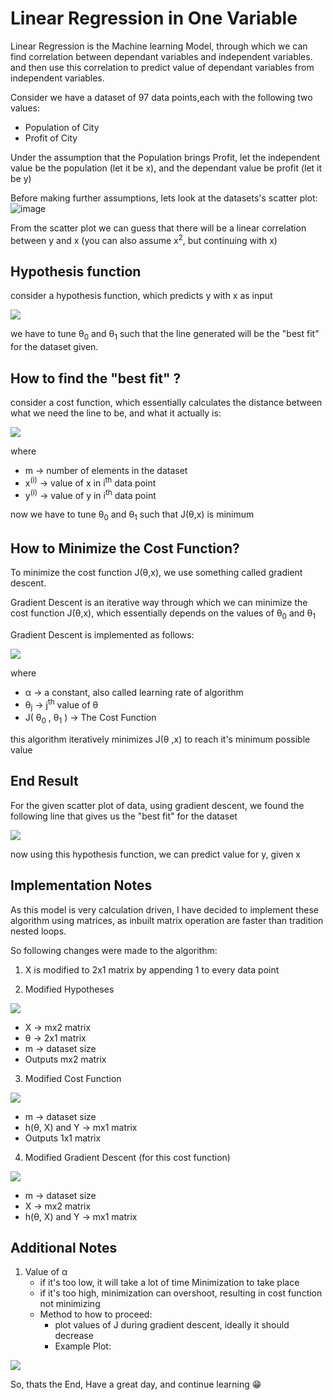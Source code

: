 # Linear Regression in One Variable

Linear Regression is the Machine learning Model, through which we can find correlation between dependant variables and independent variables. and then use this correlation to predict value of dependant variables from independent variables.

Consider we have a dataset of 97 data points,each with the following two values:

-   Population of City
-   Profit of City

Under the assumption that the Population brings Profit, let the independent value be the population (let it be x), and the dependant value be profit (let it be y)

Before making further assumptions, lets look at the datasets's scatter plot:
![image](./Sources/scatter_plot.png)

From the scatter plot we can guess that there will be a linear correlation between y and x (you can also assume x<sup>2</sup>, but continuing with x)

## Hypothesis function

consider a hypothesis function, which predicts y with x as input

![](./Sources/hypothesis_equation.png)

we have to tune &theta;<sub>0</sub> and &theta;<sub>1</sub> such that the line generated will be the "best fit" for the dataset given.

## How to find the "best fit" ?

consider a cost function, which essentially calculates the distance between what we need the line to be, and what it actually is:

![](./Sources/cost_function_equation.jpg)

where

-   m -> number of elements in the dataset
-   x<sup>(i)</sup> -> value of x in i<sup>th</sup> data point
-   y<sup>(i)</sup> -> value of y in i<sup>th</sup> data point

now we have to tune &theta;<sub>0</sub> and &theta;<sub>1</sub> such that J(&theta;,x) is minimum

## How to Minimize the Cost Function?

To minimize the cost function J(&theta;,x), we use something called gradient descent.

Gradient Descent is an iterative way through which we can minimize the cost function J(&theta;,x), which essentially depends on the values of &theta;<sub>0</sub> and &theta;<sub>1</sub>

Gradient Descent is implemented as follows:

![](./Sources/gradient_descent.jpg)

where

-   &alpha; -> a constant, also called learning rate of algorithm
-   &theta;<sub>j</sub> -> j<sup>th</sup> value of &theta;
-   J( &theta;<sub>0</sub> , &theta;<sub>1</sub> ) -> The Cost Function

this algorithm iteratively minimizes J(&theta; ,x) to reach it's minimum possible value

## End Result

For the given scatter plot of data, using gradient descent, we found the following line that gives us the "best fit" for the dataset

![](./Sources/result.png)

now using this hypothesis function, we can predict value for y, given x

## Implementation Notes

As this model is very calculation driven, I have decided to implement these algorithm using matrices, as inbuilt matrix operation are faster than tradition nested loops.

So following changes were made to the algorithm:

1. X is modified to 2x1 matrix by appending 1 to every data point

2. Modified Hypotheses

![](./Sources/matrix_hypothesis.png)

-   X -> mx2 matrix
-   &theta; -> 2x1 matrix
-   m -> dataset size
-   Outputs mx2 matrix

3. Modified Cost Function

![](./Sources/cost_function_matrix.jpg)

-   m -> dataset size
-   h(&theta;, X) and Y -> mx1 matrix
-   Outputs 1x1 matrix

4. Modified Gradient Descent (for this cost function)

![](./Sources/gradient_descent_matrix.jpg)

-   m -> dataset size
-   X -> mx2 matrix
-   h(&theta;, X) and Y -> mx1 matrix

## Additional Notes

1. Value of &alpha;
    - if it's too low, it will take a lot of time Minimization to take place
    - if it's too high, minimization can overshoot, resulting in cost function not minimizing
    - Method to how to proceed:
        - plot values of J during gradient descent, ideally it should decrease
        - Example Plot: 

![](./Sources/j_history.png)


So, thats the End, Have a great day, and continue learning 😁

